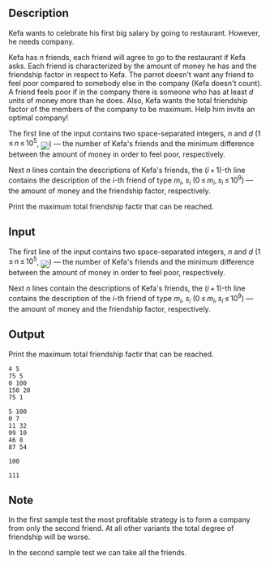 ## Description

<div><p>Kefa wants to celebrate his first big salary by going to restaurant. However, he needs company. </p><p>Kefa has <span class="tex-span"><i>n</i></span> friends, each friend will agree to go to the restaurant if Kefa asks. Each friend is characterized by the amount of money he has and the friendship factor in respect to Kefa. The parrot doesn't want any friend to feel poor compared to somebody else in the company (Kefa doesn't count). A friend feels poor if in the company there is someone who has at least <span class="tex-span"><i>d</i></span> units of money more than he does. Also, Kefa wants the total friendship factor of the members of the company to be maximum. Help him invite an optimal company!</p></div><div class="input-specification"><p>The first line of the input contains two space-separated integers, <span class="tex-span"><i>n</i></span> and <span class="tex-span"><i>d</i></span> (<span class="tex-span">1 ≤ <i>n</i> ≤ 10<sup class="upper-index">5</sup></span>, <img align="middle" class="tex-formula" src="file://hhkUkyY0.png" style="max-width: 100.0%;max-height: 100.0%;">) — the number of Kefa's friends and the minimum difference between the amount of money in order to feel poor, respectively.</p><p>Next <span class="tex-span"><i>n</i></span> lines contain the descriptions of Kefa's friends, the <span class="tex-span">(<i>i</i> + 1)</span>-th line contains the description of the <span class="tex-span"><i>i</i></span>-th friend of type <span class="tex-span"><i>m</i><sub class="lower-index"><i>i</i></sub></span>, <span class="tex-span"><i>s</i><sub class="lower-index"><i>i</i></sub></span> (<span class="tex-span">0 ≤ <i>m</i><sub class="lower-index"><i>i</i></sub>, <i>s</i><sub class="lower-index"><i>i</i></sub> ≤ 10<sup class="upper-index">9</sup></span>) — the amount of money and the friendship factor, respectively. </p></div><div class="output-specification"><p>Print the maximum total friendship factir that can be reached.</p></div>

## Input

<p>The first line of the input contains two space-separated integers, <span class="tex-span"><i>n</i></span> and <span class="tex-span"><i>d</i></span> (<span class="tex-span">1 ≤ <i>n</i> ≤ 10<sup class="upper-index">5</sup></span>, <img align="middle" class="tex-formula" src="file://hhkUkyY0.png" style="max-width: 100.0%;max-height: 100.0%;">) — the number of Kefa's friends and the minimum difference between the amount of money in order to feel poor, respectively.</p><p>Next <span class="tex-span"><i>n</i></span> lines contain the descriptions of Kefa's friends, the <span class="tex-span">(<i>i</i> + 1)</span>-th line contains the description of the <span class="tex-span"><i>i</i></span>-th friend of type <span class="tex-span"><i>m</i><sub class="lower-index"><i>i</i></sub></span>, <span class="tex-span"><i>s</i><sub class="lower-index"><i>i</i></sub></span> (<span class="tex-span">0 ≤ <i>m</i><sub class="lower-index"><i>i</i></sub>, <i>s</i><sub class="lower-index"><i>i</i></sub> ≤ 10<sup class="upper-index">9</sup></span>) — the amount of money and the friendship factor, respectively. </p>

## Output

<p>Print the maximum total friendship factir that can be reached.</p>





```input1
4 5
75 5
0 100
150 20
75 1

```




```input2
5 100
0 7
11 32
99 10
46 8
87 54

```




```output1
100

```




```output2
111

```



## Note

<p>In the first sample test the most profitable strategy is to form a company from only the second friend. At all other variants the total degree of friendship will be worse.</p><p>In the second sample test we can take all the friends.</p>
